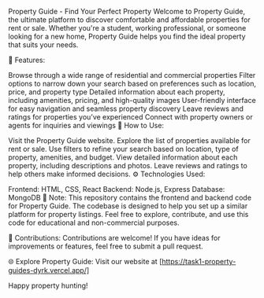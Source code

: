 Property Guide - Find Your Perfect Property
Welcome to Property Guide, the ultimate platform to discover comfortable and affordable properties for rent or sale. Whether you're a student, working professional, or someone looking for a new home, Property Guide helps you find the ideal property that suits your needs.

🏡 Features:

Browse through a wide range of residential and commercial properties
Filter options to narrow down your search based on preferences such as location, price, and property type
Detailed information about each property, including amenities, pricing, and high-quality images
User-friendly interface for easy navigation and seamless property discovery
Leave reviews and ratings for properties you’ve experienced
Connect with property owners or agents for inquiries and viewings
🚀 How to Use:

Visit the Property Guide website.
Explore the list of properties available for rent or sale.
Use filters to refine your search based on location, type of property, amenities, and budget.
View detailed information about each property, including descriptions and photos.
Leave reviews and ratings to help others make informed decisions.
⚙️ Technologies Used:

Frontend: HTML, CSS, React
Backend: Node.js, Express
Database: MongoDB
📌 Note: This repository contains the frontend and backend code for Property Guide. The codebase is designed to help you set up a similar platform for property listings. Feel free to explore, contribute, and use this code for educational and non-commercial purposes.

🤝 Contributions: Contributions are welcome! If you have ideas for improvements or features, feel free to submit a pull request.

🌐 Explore Property Guide: Visit our website at [https://task1-property-guides-dyrk.vercel.app/]

Happy property hunting!


